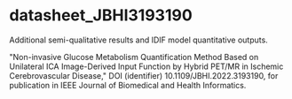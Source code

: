 # datasheet_JBHI3193190
Additional semi-qualitative results and IDIF model quantitative outputs.

"Non-invasive Glucose Metabolism Quantification Method Based on Unilateral ICA Image-Derived Input Function by Hybrid PET/MR in Ischemic Cerebrovascular Disease," DOI (identifier) 10.1109/JBHI.2022.3193190, for publication in IEEE Journal of Biomedical and Health Informatics.
